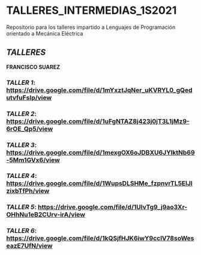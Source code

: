 # TALLERES_INTERMEDIAS_1S2021

Repositorio para los talleres impartido a Lenguajes de Programación orientado a Mecánica Eléctrica

## **_TALLERES_**

**FRANCISCO SUAREZ**

### _TALLER 1_: https://drive.google.com/file/d/1mYxztJqNer_uKVRYL0_gQedutvfuFsIp/view

### _TALLER 2_: https://drive.google.com/file/d/1uFgNTAZ8j423j0jT3L1jMz9-6rOE_Qp5/view

### _TALLER 3_: https://drive.google.com/file/d/1mexgOX6oJDBXU6JYlktNb69-5Mm1GVx6/view

### _TALLER 4_: https://drive.google.com/file/d/1WupsDLSHMe_fzpnvrTL5ElJIzixbTfPh/view

### _TALLER 5_: https://drive.google.com/file/d/1UIvTg9_j9ao3Xr-OHhNu1eB2CUrv-irA/view

### _TALLER 6_: https://drive.google.com/file/d/1kQSjfHJK6iwY9cclV78soWeseazE7UfN/view
